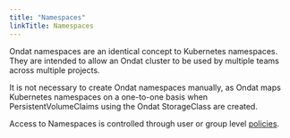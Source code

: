 ```yaml
---
title: "Namespaces"
linkTitle: Namespaces
---
```


Ondat namespaces are an identical concept to Kubernetes namespaces. They
are intended to allow an Ondat cluster to be used by multiple teams across
multiple projects.

It is not necessary to create Ondat namespaces manually, as Ondat maps
Kubernetes namespaces on a one-to-one basis when PersistentVolumeClaims using
the Ondat StorageClass are created.

Access to Namespaces is controlled through user or group level [policies](/docs/concepts/policies).
